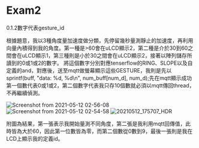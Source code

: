 # Exam2
0.1.2數字代表gesture_id

根據題意，我以3種角度量加速度做分類，先停留幾秒量測靜止的加速度，再利用向量內積得到我的角度。第一種是>60會在uLCD顯示2，第二種是介於30到60之間會在uLCD顯示1，第三種則是小於30之間會在uLCD顯示2，接著以陣列儲存所讀到的0或1或2的數字。
將這個數字分別對應tenserflow的RING、SLOPE以及自定義的and，對應後，送至mqtt做螢幕顯示這些GESTURE，我則是先以sprintf(buff, "data: %d, %d\n", num_buff[num_d], num_d);先在mqtt顯示成功
第一個數代表0或1或2，第二個數字代表我只存10個數就必須以mqtt傳回thread，不再繼續偵測。

![Screenshot from 2021-05-12 02-56-08](https://user-images.githubusercontent.com/74852896/117957871-0e60a300-b34d-11eb-8e53-b3e404fe2eef.png)
![Screenshot from 2021-05-12 02-54-58](https://user-images.githubusercontent.com/74852896/117957873-0ef93980-b34d-11eb-9be6-e3411ee7bad1.png)
![20210512_175707_HDR](https://user-images.githubusercontent.com/74852896/117958898-0f460480-b34e-11eb-9b1c-e87a8a5f1255.jpg)




附圖為結果，第一張表示我開始量測不同角度，第二張是我利用mqtt回傳值，此時皆為大於60，因此第一位數皆為零，而第二個數從0數到9，最後一張則是我在LCD上顯示我的定義id。
